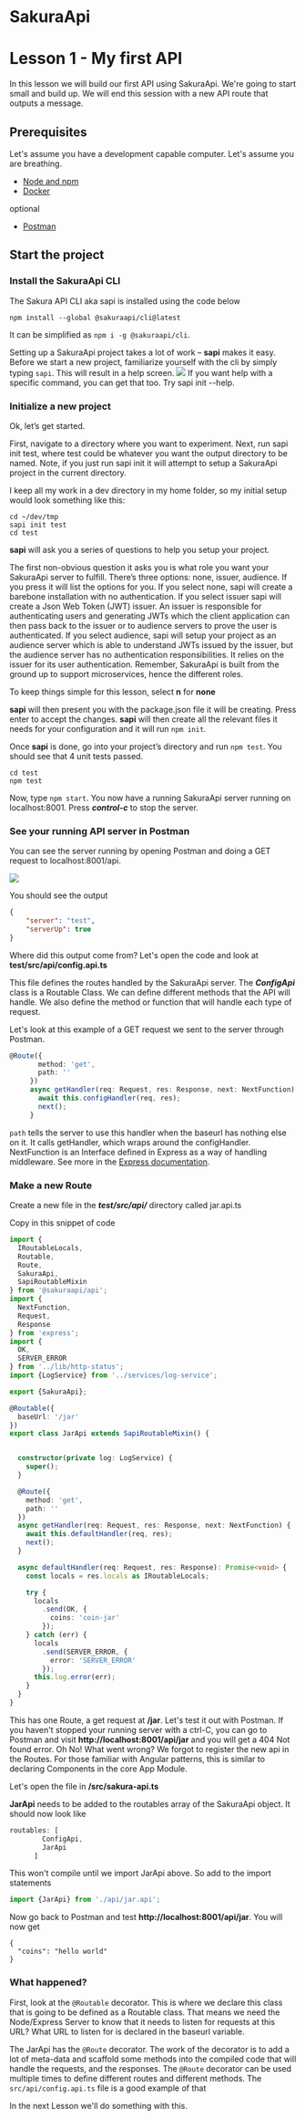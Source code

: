 # SakuraApi
# Lesson 1 - My first API

In this lesson we will build our first API using SakuraApi.  We're going to start small and build up.  We will end this session with a new API route that outputs a message.

## Prerequisites
Let's assume you have a development capable computer.  Let's assume you are breathing.
- [Node and npm](https://www.npmjs.com/get-npm)
- [Docker](https://docs.docker.com/engine/installation/)

optional
- [Postman](https://www.getpostman.com/)

## Start the project
### Install the SakuraApi CLI
The Sakura API CLI aka sapi is installed using the code below
```
npm install --global @sakuraapi/cli@latest
```
It can be simplified as
`npm i -g @sakuraapi/cli`.

Setting up a SakuraApi project takes a lot of work – __sapi__ makes it easy. Before we start a new project, familiarize yourself with the cli by simply typing `sapi`. This will result in a help screen.
![](.Tutorial-1_images/8732af32.png)
If you want help with a specific command, you can get that too. Try sapi init --help.

### Initialize a new project
Ok, let’s get started.

First, navigate to a directory where you want to experiment. Next, run sapi init test, where test could be whatever you want the output directory to be named. Note, if you just run sapi init it will attempt to setup a SakuraApi project in the current directory.

I keep all my work in a dev directory in my home folder, so my initial setup would look something like this:

```shell
cd ~/dev/tmp
sapi init test
cd test
```

__sapi__ will ask you a series of questions to help you setup your project.

The first non-obvious question it asks you is what role you want your SakuraApi server to fulfill.  There’s three options: none, issuer, audience. If you press <enter>it will list the options for you.  If you select none, sapi will create a barebone installation with no authentication.  If you select issuer sapi will create a Json Web Token (JWT) issuer.  An issuer is responsible for authenticating users and generating JWTs which the client application can then pass back to the issuer or to audience servers to prove the user is authenticated. If you select audience, sapi will setup your project as an audience server  which is able to understand JWTs issued by the issuer, but the audience server has no authentication responsibilities. It relies on the issuer for its user authentication. Remember, SakuraApi is built from the ground up to support microservices, hence the different roles.

To keep things simple for this lesson, select __n__ for __none__

__sapi__ will then present you with the package.json file it will be creating. Press enter to accept the changes.
__sapi__ will then create all the relevant files it needs for your configuration and it will run `npm init`.

Once __sapi__ is done, go into your project’s directory and run `npm test`. You should see that 4 unit tests passed.

```angular2html
cd test
npm test
```

Now, type `npm start`. You now have a running SakuraApi server running on localhost:8001. Press ___control-c___ to stop the server.

### See your running API server in Postman
You can see the server running by opening Postman and doing a GET request to localhost:8001/api.

![](.Tutorial-1_images/1c674a61.png)

You should see the output

```json
{
    "server": "test",
    "serverUp": true
}
```

Where did this output come from?  Let's open the code and look at __test/src/api/config.api.ts__

This file defines the routes handled by the SakuraApi server.   The ___ConfigApi___ class is a Routable Class. We can define different methods that the API will handle.  We also define the method or function that will handle each type of request.

Let's look at this example of a GET request we sent to the server through Postman.

```typescript
@Route({
       method: 'get',
       path: ''
     })
     async getHandler(req: Request, res: Response, next: NextFunction) {
       await this.configHandler(req, res);
       next();
     }
```

`path` tells the server to use this handler when the baseurl has nothing else on it.  It calls getHandler, which wraps around the configHandler.  NextFunction is an Interface defined in Express as a way of handling middleware.  See more in the [Express documentation](https://expressjs.com/en/guide/using-middleware.html).

### Make a new Route
Create a new file in the ___test/src/api/___ directory called jar.api.ts

Copy in this snippet of code
```typescript
import {
  IRoutableLocals,
  Routable,
  Route,
  SakuraApi,
  SapiRoutableMixin
} from '@sakuraapi/api';
import {
  NextFunction,
  Request,
  Response
} from 'express';
import {
  OK,
  SERVER_ERROR
} from '../lib/http-status';
import {LogService} from '../services/log-service';

export {SakuraApi};

@Routable({
  baseUrl: '/jar'
})
export class JarApi extends SapiRoutableMixin() {


  constructor(private log: LogService) {
    super();
  }

  @Route({
    method: 'get',
    path: ''
  })
  async getHandler(req: Request, res: Response, next: NextFunction) {
    await this.defaultHandler(req, res);
    next();
  }

  async defaultHandler(req: Request, res: Response): Promise<void> {
    const locals = res.locals as IRoutableLocals;

    try {
      locals
        .send(OK, {
          coins: 'coin-jar'
        });
    } catch (err) {
      locals
        .send(SERVER_ERROR, {
          error: 'SERVER_ERROR'
        });
      this.log.error(err);
    }
  }
}

```

This has one Route, a get request at __/jar__.  Let's test it out with Postman. If you haven't stopped your running server with a ctrl-C, you can go to Postman and visit __http://localhost:8001/api/jar__ and you will get a 404 Not found error.  Oh No!  What went wrong?  We forgot to register the new api in the Routes. For those familiar with Angular patterns, this is similar to declaring Components in the core App Module.

Let's open the file in __/src/sakura-api.ts__

__JarApi__ needs to be added to the routables array of the SakuraApi object.  It should now look like
```typescript
routables: [
        ConfigApi,
        JarApi
      ]
```

This won't compile until we import JarApi above.  So add to the import statements

```typescript
import {JarApi} from './api/jar.api';
```

Now go back to Postman and test __http://localhost:8001/api/jar__.  You will now get

```
{
  "coins": "hello world"
}
```

### What happened?

First, look at the `@Routable` decorator.  This is where we declare this class that is going to be defined as a Routable class.  That means we need the Node/Express Server to know that it needs to listen for requests at this URL?  What URL to listen for is declared in the baseurl variable.

The JarApi has the `@Route` decorator.  The work of the decorator is to add a lot of meta-data and scaffold some methods into the compiled code that will handle the requests, and the responses.  The `@Route` decorator can be used multiple times to define different routes and different methods.  The `src/api/config.api.ts` file is a good example of that

In the next Lesson we'll do something with this.  